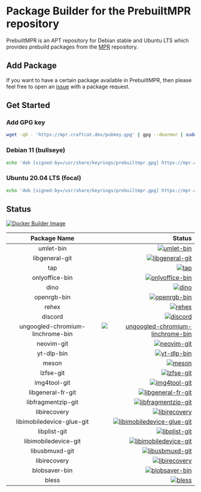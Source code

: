 # Package Builder for the PrebuiltMPR repository

PrebuiltMPR is an APT repository for Debian stable and Ubuntu LTS which provides prebuild packages from the [MPR](https://mpr.hunterwittenborn.com/) repository.

## Add Package

If you want to have a certain package available in PrebuiltMPR, then please feel free to open an [issue](https://github.com/PrebuiltMPR/builder/issues) with a package request.

## Get Started
### Add GPG key
```bash
wget -qO - 'https://mpr.craftcat.dev/pubkey.gpg' | gpg --dearmor | sudo tee /usr/share/keyrings/prebuiltmpr.gpg &> /dev/null
```

### Debian 11 (bullseye)
```bash
echo 'deb [signed-by=/usr/share/keyrings/prebuiltmpr.gpg] https://mpr.craftcat.dev/ bullseye main' | sudo tee /etc/apt/sources.list.d/prebuiltmpr.list
```

### Ubuntu 20.04 LTS (focal)
```bash
echo 'deb [signed-by=/usr/share/keyrings/prebuiltmpr.gpg] https://mpr.craftcat.dev/ focal main' | sudo tee /etc/apt/sources.list.d/prebuiltmpr.list
```

## Status

[![Docker Builder Image](https://github.com/PrebuiltMPR/builder/actions/workflows/!baseimages.yml/badge.svg)](https://github.com/PrebuiltMPR/builder/actions/workflows/!baseimages.yml)


| Package Name  |    Status     |
| :-----------: | ------------: |
|   umlet-bin   | [![umlet-bin](https://github.com/PrebuiltMPR/builder/actions/workflows/umlet-bin.yml/badge.svg)](https://github.com/PrebuiltMPR/builder/actions/workflows/umlet-bin.yml)  |
|   libgeneral-git   | [![libgeneral-git](https://github.com/PrebuiltMPR/builder/actions/workflows/libgeneral-git.yml/badge.svg)](https://github.com/PrebuiltMPR/builder/actions/workflows/libgeneral-git.yml)  |
|   tap   | [![tap](https://github.com/PrebuiltMPR/builder/actions/workflows/tap.yml/badge.svg)](https://github.com/PrebuiltMPR/builder/actions/workflows/tap.yml)  |
|   onlyoffice-bin   | [![onlyoffice-bin](https://github.com/PrebuiltMPR/builder/actions/workflows/onlyoffice-bin.yml/badge.svg)](https://github.com/PrebuiltMPR/builder/actions/workflows/onlyoffice-bin.yml)  |
|   dino   | [![dino](https://github.com/PrebuiltMPR/builder/actions/workflows/dino.yml/badge.svg)](https://github.com/PrebuiltMPR/builder/actions/workflows/dino.yml)  |
|   openrgb-bin   | [![openrgb-bin](https://github.com/PrebuiltMPR/builder/actions/workflows/openrgb-bin.yml/badge.svg)](https://github.com/PrebuiltMPR/builder/actions/workflows/openrgb-bin.yml)  |
|   rehex   | [![rehex](https://github.com/PrebuiltMPR/builder/actions/workflows/rehex.yml/badge.svg)](https://github.com/PrebuiltMPR/builder/actions/workflows/rehex.yml)  |
|   discord   | [![discord](https://github.com/PrebuiltMPR/builder/actions/workflows/discord.yml/badge.svg)](https://github.com/PrebuiltMPR/builder/actions/workflows/discord.yml)  |
|   ungoogled-chromium-linchrome-bin   | [![ungoogled-chromium-linchrome-bin](https://github.com/PrebuiltMPR/builder/actions/workflows/ungoogled-chromium-linchrome-bin.yml/badge.svg)](https://github.com/PrebuiltMPR/builder/actions/workflows/ungoogled-chromium-linchrome-bin.yml)  |
|   neovim-git   | [![neovim-git](https://github.com/PrebuiltMPR/builder/actions/workflows/neovim-git.yml/badge.svg)](https://github.com/PrebuiltMPR/builder/actions/workflows/neovim-git.yml)  |
|   yt-dlp-bin   | [![yt-dlp-bin](https://github.com/PrebuiltMPR/builder/actions/workflows/yt-dlp-bin.yml/badge.svg)](https://github.com/PrebuiltMPR/builder/actions/workflows/yt-dlp-bin.yml)  |
|   meson   | [![meson](https://github.com/PrebuiltMPR/builder/actions/workflows/meson.yml/badge.svg)](https://github.com/PrebuiltMPR/builder/actions/workflows/meson.yml)  |
|   lzfse-git   | [![lzfse-git](https://github.com/PrebuiltMPR/builder/actions/workflows/lzfse-git.yml/badge.svg)](https://github.com/PrebuiltMPR/builder/actions/workflows/lzfse-git.yml)  |
|   img4tool-git   | [![img4tool-git](https://github.com/PrebuiltMPR/builder/actions/workflows/img4tool-git.yml/badge.svg)](https://github.com/PrebuiltMPR/builder/actions/workflows/img4tool-git.yml)  |
|   libgeneral-fr-git   | [![libgeneral-fr-git](https://github.com/PrebuiltMPR/builder/actions/workflows/libgeneral-fr-git.yml/badge.svg)](https://github.com/PrebuiltMPR/builder/actions/workflows/libgeneral-fr-git.yml)  |
|   libfragmentzip-git   | [![libfragmentzip-git](https://github.com/PrebuiltMPR/builder/actions/workflows/libfragmentzip-git.yml/badge.svg)](https://github.com/PrebuiltMPR/builder/actions/workflows/libfragmentzip-git.yml)  |
|   libirecovery   | [![libirecovery](https://github.com/PrebuiltMPR/builder/actions/workflows/libirecovery.yml/badge.svg)](https://github.com/PrebuiltMPR/builder/actions/workflows/libirecovery.yml)  |
|   libimobiledevice-glue-git   | [![libimobiledevice-glue-git](https://github.com/PrebuiltMPR/builder/actions/workflows/libimobiledevice-glue-git.yml/badge.svg)](https://github.com/PrebuiltMPR/builder/actions/workflows/libimobiledevice-glue-git.yml)  |
|   libplist-git   | [![libplist-git](https://github.com/PrebuiltMPR/builder/actions/workflows/libplist-git.yml/badge.svg)](https://github.com/PrebuiltMPR/builder/actions/workflows/libplist-git.yml)  |
|   libimobiledevice-git   | [![libimobiledevice-git](https://github.com/PrebuiltMPR/builder/actions/workflows/libimobiledevice-git.yml/badge.svg)](https://github.com/PrebuiltMPR/builder/actions/workflows/libimobiledevice-git.yml)  |
|   libusbmuxd-git   | [![libusbmuxd-git](https://github.com/PrebuiltMPR/builder/actions/workflows/libusbmuxd-git.yml/badge.svg)](https://github.com/PrebuiltMPR/builder/actions/workflows/libusbmuxd-git.yml)  |
|   libirecovery   | [![libirecovery](https://github.com/PrebuiltMPR/builder/actions/workflows/libirecovery.yml/badge.svg)](https://github.com/PrebuiltMPR/builder/actions/workflows/libirecovery.yml)  |
|   blobsaver-bin   | [![blobsaver-bin](https://github.com/PrebuiltMPR/builder/actions/workflows/blobsaver-bin.yml/badge.svg)](https://github.com/PrebuiltMPR/builder/actions/workflows/blobsaver-bin.yml)  |
|   bless   | [![bless](https://github.com/PrebuiltMPR/builder/actions/workflows/bless.yml/badge.svg)](https://github.com/PrebuiltMPR/builder/actions/workflows/bless.yml)  |
